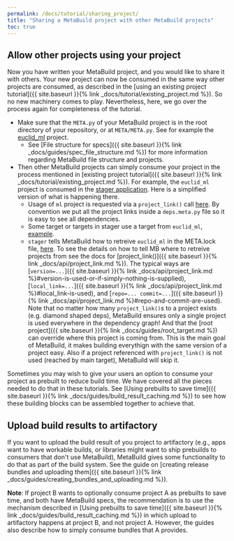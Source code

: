 ```yaml
---
permalink: /docs/tutorial/sharing_project/
title: "Sharing a MetaBuild project with other MetaBuild projects"
toc: true
---
```


## Allow other projects using your project

Now you have written your MetaBuild project, and you would like to share it with others. Your new project can now be consumed in the same way other projects are consumed, as described in the [using an existing project tutorial]({{ site.baseurl }}{% link _docs/tutorial/existing_project.md %}). So no new machinery comes to play. Nevertheless, here, we go over the process again for completeness of the tutorial.

- Make sure that the `META.py` of your MetaBuild project is in the root directory of your repository, or at `META/META.py`. See for example the [euclid_ml](https://git.corp.adobe.com/euclid/ml/blob/08b86f4e26548cddf1ac45e70968f5f51d46c40d/META/META.py) project.
  - See [File structure for specs]({{ site.baseurl }}{% link _docs/guides/spec_file_structure.md %}) for more information regarding MetaBuild file structure and projects.
- Then other MetaBuild projects can simply consume your project in the process mentioned in [existing project tutorial]({{ site.baseurl }}{% link _docs/tutorial/existing_project.md %}). For example, the `euclid_ml` project is consumed in the [stager application](https://git.corp.adobe.com/euclid/stager/tree/792ff56e19acddce6dcffe9e2a248e45c15c5926/META). Here is a simplified version of what is happening there.
  - Usage of `ml` project is requested via a `project_link()` call [here](https://git.corp.adobe.com/euclid/stager/blob/792ff56e19acddce6dcffe9e2a248e45c15c5926/META/deps.meta.py#L10). By convention we put all the project links inside a `deps.meta.py` file so it is easy to see all dependencies.
  - Some target or targets in stager use a target from `euclid_ml`, [example](https://git.corp.adobe.com/euclid/stager/blob/792ff56e19acddce6dcffe9e2a248e45c15c5926/META/components/lantern_api.meta.py#L23).
  - `stager` tells MetaBuild how to retreive `euclid_ml` in the META.lock file, [here](https://git.corp.adobe.com/euclid/stager/blob/792ff56e19acddce6dcffe9e2a248e45c15c5926/META/META.lock#L77-L79). To see the details on how to tell MB where to retreive projects from see the docs for [project_link()]({{ site.baseurl }}{% link _docs/api/project_link.md %}). The typical ways are [`version=...`]({{ site.baseurl }}{% link _docs/api/project_link.md %}#version-is-used-or-if-simply-nothing-is-supplied), [`local_link=...`]({{ site.baseurl }}{% link _docs/api/project_link.md %}#local_link-is-used), and [`repo=... commit=...`]({{ site.baseurl }}{% link _docs/api/project_link.md %}#repo-and-commit-are-used). Note that no matter how many `project_link()`s to a project exists (e.g. diamond shaped deps), MetaBuild ensures only a single project is used everywhere in the dependency graph! And that the [root project]({{ site.baseurl }}{% link _docs/guides/root_target.md %}) can override where this project is coming from. This is the main goal of MetaBuild, it makes building everythign with the same version of a project easy. Also if a project referenced with `project_link()` is not used (reached by main target), MetaBuild will skip it.

Sometimes you may wish to give your users an option to consume your project as prebuilt to reduce build time. We have covered all the pieces needed to do that in these tutorials. See [Using prebuilts to save time]({{ site.baseurl }}{% link _docs/guides/build_result_caching.md %}) to see how these building blocks can be assembled together to achieve that.

## Upload build results to artifactory

If you want to upload the build result of you project to artifactory (e.g., apps want to have workable builds, or libraries might want to ship prebuilds to consumers that don't use MetaBuild), MetaBuild gives some functionality to do that as part of the build system. See the guide on [creating release bundles and uploading them]({{ site.baseurl }}{% link _docs/guides/creating_bundles_and_uploading.md %}).

__Note__: If project B wants to optionally consume project A as prebuilts to save time, and both have MetaBuild specs, the recommendation is to use the mechanism described in [Using prebuilts to save time]({{ site.baseurl }}{% link _docs/guides/build_result_caching.md %}) in which upload to artifactory happens at project B, and not project A. However, the guides also describe how to simply consume bundles that A provides.